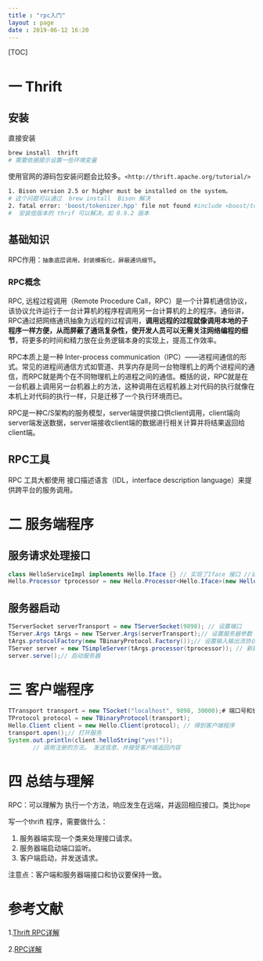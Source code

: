 ```yaml
---
title : "rpc入门"
layout : page
date : 2019-06-12 16:20
---
```


[TOC]



# 一 Thrift

## 安装

直接安装

```bash
brew install  thrift 
# 需要依据提示设置一些环境变量
```

使用官网的源码包安装问题会比较多。`<http://thrift.apache.org/tutorial/>`

```bash
1. Bison version 2.5 or higher must be installed on the system。
# 这个问题可以通过  brew install  Bison 解决
2. fatal error: 'boost/tokenizer.hpp' file not found #include <boost/tokenizer.hpp>
#  安装低版本的 thrif 可以解决。如 0.9.2 版本
```

## 基础知识

RPC作用：`抽象底层调用，封装模板化，屏蔽通讯细节`。

### RPC概念

RPC, 远程过程调用（Remote Procedure Call，RPC）是一个计算机通信协议，该协议允许运行于一台计算机的程序程调用另一台计算机的上的程序。通俗讲，RPC通过把网络通讯抽象为远程的过程调用，**调用远程的过程就像调用本地的子程序一样方便，从而屏蔽了通讯复杂性，使开发人员可以无需关注网络编程的细节**，将更多的时间和精力放在业务逻辑本身的实现上，提高工作效率。

RPC本质上是一种 Inter-process communication（IPC）——进程间通信的形式。常见的进程间通信方式如管道、共享内存是同一台物理机上的两个进程间的通信，而RPC就是两个在不同物理机上的进程之间的通信。概括的说，RPC就是在一台机器上调用另一台机器上的方法，这种调用在远程机器上对代码的执行就像在本机上对代码的执行一样，只是迁移了一个执行环境而已。

RPC是一种C/S架构的服务模型，server端提供接口供client调用，client端向server端发送数据，server端接收client端的数据进行相关计算并将结果返回给client端。

## RPC工具

RPC 工具大都使用 接口描述语言（IDL，interface description language）来提供跨平台的服务调用。



# 二 服务端程序

## 服务请求处理接口



```java
class HelloServiceImpl implements Hello.Iface {} // 实现了Iface 接口 //请求处理类。
Hello.Processor tprocessor = new Hello.Processor<Hello.Iface>(new HelloServiceImpl());
```

## 服务器启动

```java
TServerSocket serverTransport = new TServerSocket(9898); // 设置端口
TServer.Args tArgs = new TServer.Args(serverTransport);// 设置服务器参数
tArgs.protocolFactory(new TBinaryProtocol.Factory());// 设置输入输出流协议
TServer server = new TSimpleServer(tArgs.processor(tprocessor)); // 新建服务器
server.serve();// 启动服务器
```



# 三 客户端程序

```java
TTransport transport = new TSocket("localhost", 9898, 30000);# 端口号和协议要与服务端一致
TProtocol protocol = new TBinaryProtocol(transport);
Hello.Client client = new Hello.Client(protocol); // 得到客户端程序
transport.open();// 打开服务
System.out.println(client.helloString("yes!"));
       // 调用注册的方法。 发送信息、并接受客户端返回内容
```



# 四 总结与理解

RPC：可以理解为 执行一个方法，响应发生在远端，并返回相应接口。类比`hope`

写一个thrift 程序，需要做什么：

1. 服务器端实现一个类来处理接口请求。
2. 服务器端启动端口监听。
3. 客户端启动，并发送请求。

注意点：客户端和服务器端接口和协议要保持一致。

# 参考文献

1.[Thrift RPC详解](http://zheming.wang/blog/2014/08/28/94D1F945-40EC-45E4-ABAF-3B32DFFE4043/)

2.[RPC详解](https://waylau.com/remote-procedure-calls/)